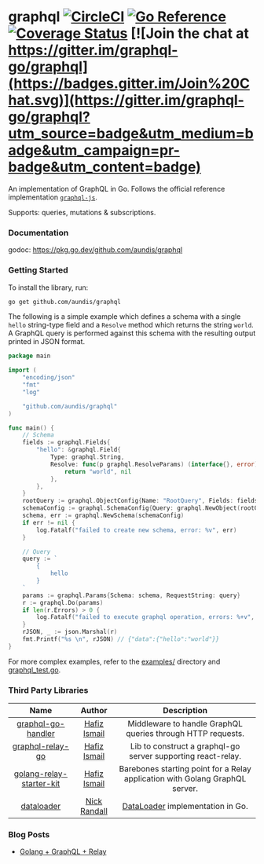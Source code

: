 # graphql [![CircleCI](https://circleci.com/gh/graphql-go/graphql/tree/master.svg?style=svg)](https://circleci.com/gh/graphql-go/graphql/tree/master) [![Go Reference](https://pkg.go.dev/badge/github.com/aundis/graphql.svg)](https://pkg.go.dev/github.com/aundis/graphql) [![Coverage Status](https://coveralls.io/repos/github/graphql-go/graphql/badge.svg?branch=master)](https://coveralls.io/github/graphql-go/graphql?branch=master) [![Join the chat at https://gitter.im/graphql-go/graphql](https://badges.gitter.im/Join%20Chat.svg)](https://gitter.im/graphql-go/graphql?utm_source=badge&utm_medium=badge&utm_campaign=pr-badge&utm_content=badge)

An implementation of GraphQL in Go. Follows the official reference implementation [`graphql-js`](https://github.com/graphql/graphql-js).

Supports: queries, mutations & subscriptions.

### Documentation

godoc: https://pkg.go.dev/github.com/aundis/graphql

### Getting Started

To install the library, run:
```bash
go get github.com/aundis/graphql
```

The following is a simple example which defines a schema with a single `hello` string-type field and a `Resolve` method which returns the string `world`. A GraphQL query is performed against this schema with the resulting output printed in JSON format.

```go
package main

import (
	"encoding/json"
	"fmt"
	"log"

	"github.com/aundis/graphql"
)

func main() {
	// Schema
	fields := graphql.Fields{
		"hello": &graphql.Field{
			Type: graphql.String,
			Resolve: func(p graphql.ResolveParams) (interface{}, error) {
				return "world", nil
			},
		},
	}
	rootQuery := graphql.ObjectConfig{Name: "RootQuery", Fields: fields}
	schemaConfig := graphql.SchemaConfig{Query: graphql.NewObject(rootQuery)}
	schema, err := graphql.NewSchema(schemaConfig)
	if err != nil {
		log.Fatalf("failed to create new schema, error: %v", err)
	}

	// Query
	query := `
		{
			hello
		}
	`
	params := graphql.Params{Schema: schema, RequestString: query}
	r := graphql.Do(params)
	if len(r.Errors) > 0 {
		log.Fatalf("failed to execute graphql operation, errors: %+v", r.Errors)
	}
	rJSON, _ := json.Marshal(r)
	fmt.Printf("%s \n", rJSON) // {"data":{"hello":"world"}}
}
```
For more complex examples, refer to the [examples/](https://github.com/aundis/graphql/tree/master/examples/) directory and [graphql_test.go](https://github.com/aundis/graphql/blob/master/graphql_test.go).

### Third Party Libraries
| Name          | Author        | Description  |
|:-------------:|:-------------:|:------------:|
| [graphql-go-handler](https://github.com/aundis/graphql-go-handler) | [Hafiz Ismail](https://github.com/sogko) | Middleware to handle GraphQL queries through HTTP requests. |
| [graphql-relay-go](https://github.com/aundis/graphql-relay-go) | [Hafiz Ismail](https://github.com/sogko) | Lib to construct a graphql-go server supporting react-relay. |
| [golang-relay-starter-kit](https://github.com/sogko/golang-relay-starter-kit) | [Hafiz Ismail](https://github.com/sogko) | Barebones starting point for a Relay application with Golang GraphQL server. |
| [dataloader](https://github.com/nicksrandall/dataloader) | [Nick Randall](https://github.com/nicksrandall) | [DataLoader](https://github.com/facebook/dataloader) implementation in Go. |

### Blog Posts
- [Golang + GraphQL + Relay](https://wehavefaces.net/learn-golang-graphql-relay-1-e59ea174a902)

